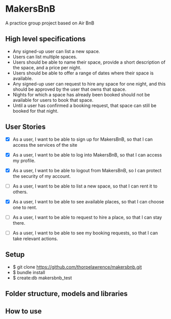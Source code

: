MakersBnB
===========

A practice group project based on Air BnB

## High level specifications

- Any signed-up user can list a new space.
- Users can list multiple spaces.
- Users should be able to name their space, provide a short description of the space, and a price per night.
- Users should be able to offer a range of dates where their space is available.
- Any signed-up user can request to hire any space for one night, and this should be approved by the user that owns that space.
- Nights for which a space has already been booked should not be available for users to book that space.
- Until a user has confirmed a booking request, that space can still be booked for that night.

## User Stories

- [x] As a user,
      I want to be able to sign up for MakersBnB,
      so that I can access the services of the site

- [x] As a user,
      I want to be able to log into MakersBnB,
      so that I can access my profile.

- [x] As a user,
      I want to be able to logout from MakersBnB,
      so I can protect the security of my account.

- [ ] As a user,
      I want to be able to list a new space,
      so that I can rent it to others.

- [x] As a user,
      I want to be able to see available places,
      so that I can choose one to rent.

- [ ] As a user,
      I want to be able to request to hire a place,
      so that I can stay there.

- [ ] As a user,
      I want to be able to see my booking requests, so that I can take relevant actions.

## Setup

- $ git clone https://github.com/thorpelawrence/makersbnb.git
- $ bundle install
- $ create:db makersbnb_test

## Folder structure, models and libraries


## How to use